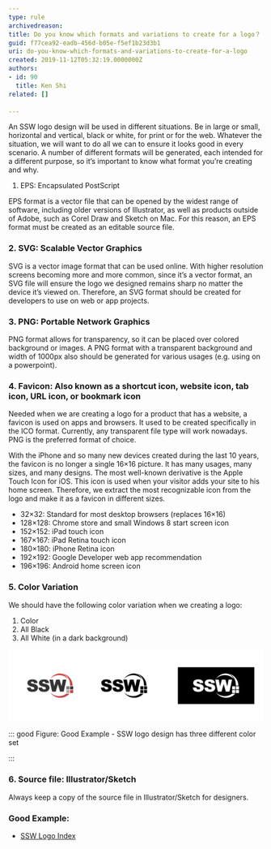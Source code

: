 ```yaml
---
type: rule
archivedreason: 
title: Do you know which formats and variations to create for a logo？
guid: f77cea92-eadb-456d-b05e-f5ef1b23d3b1
uri: do-you-know-which-formats-and-variations-to-create-for-a-logo
created: 2019-11-12T05:32:19.0000000Z
authors:
- id: 90
  title: Ken Shi
related: []

---
```


An SSW logo design will be used in different situations. Be in large or small, horizontal and vertical, black or white, for print or for the web. Whatever the situation, we will want to do all we can to ensure it looks good in every scenario.
A number of different formats will be generated, each intended for a different purpose, so it’s important to know what format you’re creating and why.

<!--endintro-->

1. EPS: Encapsulated PostScript

EPS format is a vector file that can be opened by the widest range of software, including older versions of Illustrator, as well as products outside of Adobe, such as Corel Draw and Sketch on Mac. For this reason, an EPS format must be created as an editable source file.

### 2. SVG: Scalable Vector Graphics


SVG is a vector image format that can be used online. With higher resolution screens becoming more and more common, since it’s a vector format, an SVG file will ensure the logo we designed remains sharp no matter the device it’s viewed on. Therefore, an SVG format should be created for developers to use on web or app projects.

### 3. PNG: Portable Network Graphics


PNG format allows for transparency, so it can be placed over colored background or images. A PNG format with a transparent background and width of 1000px also should be generated for various usages (e.g. using on a powerpoint).

### 4. Favicon: Also known as a shortcut icon, website icon, tab icon, URL icon, or bookmark icon


Needed when we are creating a logo for a product that has a website, a favicon is used on apps and browsers. It used to be created specifically in the ICO format. Currently, any transparent file type will work nowadays. PNG is the preferred format of choice.

With the iPhone and so many new devices created during the last 10 years, the favicon is no longer a single 16×16 picture. It has many usages, many sizes, and many designs. The most well-known derivative is the Apple Touch Icon for iOS. This icon is used when your visitor adds your site to his home screen. Therefore, we extract the most recognizable icon from the logo and make it as a favicon in different sizes.



* 32×32: Standard for most desktop browsers (replaces 16×16)
* 128×128: Chrome store and small Windows 8 start screen icon
* 152×152: iPad touch icon
* 167×167: iPad Retina touch icon
* 180×180: iPhone Retina icon
* 192×192: Google Developer web app recommendation
* 196×196: Android home screen icon


### 5. Color Variation


We should have the following color variation when we creating a logo:

1. Color
2. All Black
3. All White (in a dark background)

<dl class="ssw15-rteElement-ImageArea">      <img src="ssw logo sample.png" alt="" style="width:770px;">
   </dl>

::: good
Figure: Good Example - SSW logo design has three different color set

:::




### 6. Source file: Illustrator/Sketch

Always keep a copy of the source file in Illustrator/Sketch for designers.

### Good Example:


* [SSW Logo Index](https://www.ssw.com.au/ssw/logo/)
